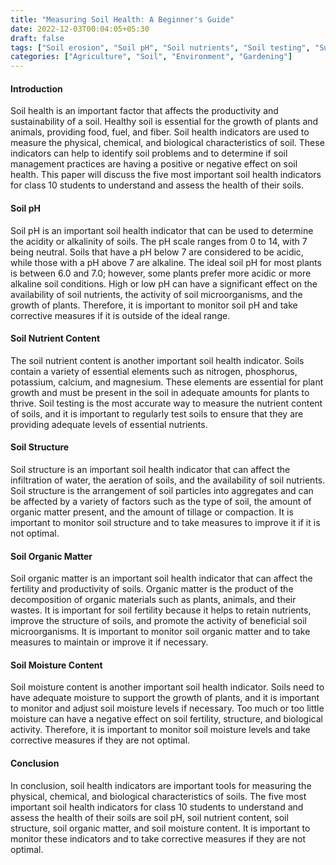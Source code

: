 ```yaml
---
title: "Measuring Soil Health: A Beginner's Guide"
date: 2022-12-03T00:04:05+05:30
draft: false
tags: ["Soil erosion", "Soil pH", "Soil nutrients", "Soil testing", "Sustainable agriculture"]
categories: ["Agriculture", "Soil", "Environment", "Gardening"]
---
```

#### Introduction

Soil health is an important factor that affects the productivity and sustainability of a soil. Healthy soil is essential for the growth of plants and animals, providing food, fuel, and fiber. Soil health indicators are used to measure the physical, chemical, and biological characteristics of soil. These indicators can help to identify soil problems and to determine if soil management practices are having a positive or negative effect on soil health. This paper will discuss the five most important soil health indicators for class 10 students to understand and assess the health of their soils.

#### Soil pH

Soil pH is an important soil health indicator that can be used to determine the acidity or alkalinity of soils. The pH scale ranges from 0 to 14, with 7 being neutral. Soils that have a pH below 7 are considered to be acidic, while those with a pH above 7 are alkaline. The ideal soil pH for most plants is between 6.0 and 7.0; however, some plants prefer more acidic or more alkaline soil conditions. High or low pH can have a significant effect on the availability of soil nutrients, the activity of soil microorganisms, and the growth of plants. Therefore, it is important to monitor soil pH and take corrective measures if it is outside of the ideal range.

#### Soil Nutrient Content

The soil nutrient content is another important soil health indicator. Soils contain a variety of essential elements such as nitrogen, phosphorus, potassium, calcium, and magnesium. These elements are essential for plant growth and must be present in the soil in adequate amounts for plants to thrive. Soil testing is the most accurate way to measure the nutrient content of soils, and it is important to regularly test soils to ensure that they are providing adequate levels of essential nutrients.

#### Soil Structure

Soil structure is an important soil health indicator that can affect the infiltration of water, the aeration of soils, and the availability of soil nutrients. Soil structure is the arrangement of soil particles into aggregates and can be affected by a variety of factors such as the type of soil, the amount of organic matter present, and the amount of tillage or compaction. It is important to monitor soil structure and to take measures to improve it if it is not optimal.

#### Soil Organic Matter

Soil organic matter is an important soil health indicator that can affect the fertility and productivity of soils. Organic matter is the product of the decomposition of organic materials such as plants, animals, and their wastes. It is important for soil fertility because it helps to retain nutrients, improve the structure of soils, and promote the activity of beneficial soil microorganisms. It is important to monitor soil organic matter and to take measures to maintain or improve it if necessary.

#### Soil Moisture Content

Soil moisture content is another important soil health indicator. Soils need to have adequate moisture to support the growth of plants, and it is important to monitor and adjust soil moisture levels if necessary. Too much or too little moisture can have a negative effect on soil fertility, structure, and biological activity. Therefore, it is important to monitor soil moisture levels and take corrective measures if they are not optimal.

#### Conclusion

In conclusion, soil health indicators are important tools for measuring the physical, chemical, and biological characteristics of soils. The five most important soil health indicators for class 10 students to understand and assess the health of their soils are soil pH, soil nutrient content, soil structure, soil organic matter, and soil moisture content. It is important to monitor these indicators and to take corrective measures if they are not optimal.